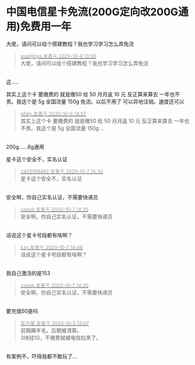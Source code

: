 # 中国电信星卡免流(200G定向改200G通用)免费用一年


大佬，请问可以给个搭建教程？我也学习学习怎么弄免流

<div class="quote"><blockquote><font size="2"><a href="https://www.hostloc.com/forum.php?mod=redirect&amp;goto=findpost&amp;pid=9264304&amp;ptid=751085" target="_blank"><font color="#999999">xuanjinya 发表于 2020-10-6 13:56</font></a></font><br />
大佬，请问可以给个搭建教程？我也学习学习怎么弄免流</blockquote></div><br />
<img src="static/image/smiley/yct/003.gif" smilieid="50" border="0" alt="" />这.....

其实上这个卡 要缴费的 就是缴50 给 50 月月返 10 元 反正算来算去 一年也不贵。我这个是 5g 全国流量 150g 免流。以后不用了 可以异地注销。速度还可以

<div class="quote"><blockquote><font size="2"><a href="https://www.hostloc.com/forum.php?mod=redirect&amp;goto=findpost&amp;pid=9264379&amp;ptid=751085" target="_blank"><font color="#999999">pfdiy 发表于 2020-10-6 14:27</font></a></font><br />
其实上这个卡 要缴费的 就是缴50 给 50 月月返 10 元 反正算来算去 一年也不贵。我这个是 5g 全国流量 150g ...</blockquote></div><br />
200g......6g通用

星卡这个安全不，实名认证

<div class="quote"><blockquote><font size="2"><a href="https://www.hostloc.com/forum.php?mod=redirect&amp;goto=findpost&amp;pid=9268148&amp;ptid=751085" target="_blank"><font color="#999999">2425198482 发表于 2020-10-7 14:32</font></a></font><br />
星卡这个安全不，实名认证</blockquote></div><br />
安全啊，你自己实名认证，不需要快递员

<div class="quote"><blockquote><font size="2"><a href="https://www.hostloc.com/forum.php?mod=redirect&amp;goto=findpost&amp;pid=9268160&amp;ptid=751085" target="_blank"><font color="#999999">coouk 发表于 2020-10-7 14:35</font></a></font><br />
安全啊，你自己实名认证，不需要快递员</blockquote></div><br />
<img src="static/image/smiley/yct/022.gif" smilieid="42" border="0" alt="" />话说这个星卡号段都有啥啊？

<div class="quote"><blockquote><font size="2"><a href="https://www.hostloc.com/forum.php?mod=redirect&amp;goto=findpost&amp;pid=9268203&amp;ptid=751085" target="_blank"><font color="#999999">kzy 发表于 2020-10-7 14:48</font></a></font><br />
话说这个星卡号段都有啥啊？</blockquote></div><br />
我自己激活的是153

<div class="quote"><blockquote><font size="2"><a href="https://www.hostloc.com/forum.php?mod=redirect&amp;goto=findpost&amp;pid=9268160&amp;ptid=751085" target="_blank"><font color="#999999">coouk 发表于 2020-10-7 14:35</font></a></font><br />
安全啊，你自己实名认证，不需要快递员</blockquote></div><br />
要充值50是吗<img src="static/image/smiley/yct/013.gif" smilieid="43" border="0" alt="" />

<div class="quote"><blockquote><font size="2"><a href="https://www.hostloc.com/forum.php?mod=redirect&amp;goto=findpost&amp;pid=9260833&amp;ptid=751085" target="_blank"><font color="#999999">风为裳 发表于 2020-10-5 13:07</font></a></font><br />
前期薅羊毛，后期被清算。<br />
3块钱1G，不缴费就被电信拉黑了。</blockquote></div><br />
有案例不，吓得我都不敢玩了...<img id="aimg_D3oUn" onclick="zoom(this, this.src, 0, 0, 0)" class="zoom" src="https://cdn.jsdelivr.net/gh/hishis/forum-master/public/images/patch.gif" onmouseover="img_onmouseoverfunc(this)" onload="thumbImg(this)" border="0" alt="" />
